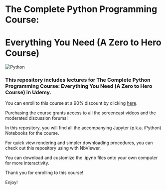 # The Complete Python Programming Course: 
# Everything You Need (A Zero to Hero Course)
 
![Python](https://i.hizliresim.com/Ma6yyN.png "Python")
 
 ### This repository includes lectures for The Complete Python Programming Course: Everything You Need (A Zero to Hero Course) in Udemy.

You can enroll to this course at a 90% discount by clicking [here](https://www.udemy.com/complete-python-programming-course/?couponCode=GITHUB90OFF). 

Purchasing the course grants access to all the screencast videos and the moderated discussion forums!

In this repository, you will find all the accompanying Jupyter (p.k.a. iPython) Notebooks for the course. 

For quick view rendering and simpler downloading procedures, you can check out this repository using with NbViewer.

You can download and customize the .ipynb files onto your own computer for more interactivity.

Thank you for enrolling to this course!

Enjoy!

